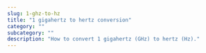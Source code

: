 ```yaml
---
slug: 1-ghz-to-hz
title: "1 gigahertz to hertz conversion"
category: ""
subcategory: ""
description: "How to convert 1 gigahertz (GHz) to hertz (Hz)."
---
```


